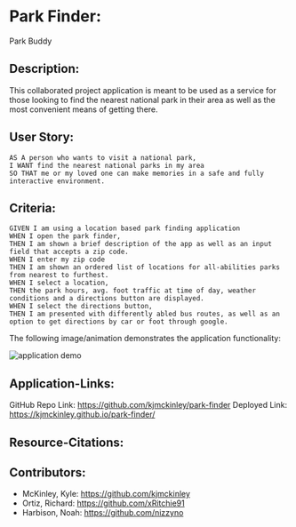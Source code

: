 <!-- PARK BUDDY -->

# Park Finder:
Park Buddy 

## Description:

This collaborated project application is meant to be used as a service for those looking to find the nearest national park in their area as well as the most convenient means of getting there.

## User Story:

```
AS A person who wants to visit a national park,
I WANT find the nearest national parks in my area
SO THAT me or my loved one can make memories in a safe and fully interactive environment.
```

## Criteria:

```
GIVEN I am using a location based park finding application
WHEN I open the park finder,
THEN I am shown a brief description of the app as well as an input field that accepts a zip code.
WHEN I enter my zip code
THEN I am shown an ordered list of locations for all-abilities parks from nearest to furthest.
WHEN I select a location,
THEN the park hours, avg. foot traffic at time of day, weather conditions and a directions button are displayed.
WHEN I select the directions button,
THEN I am presented with differently abled bus routes, as well as an option to get directions by car or foot through google.
```
The following image/animation demonstrates the application functionality:

![application demo]()

## Application-Links:
GitHub Repo Link: https://github.com/kjmckinley/park-finder
Deployed Link: https://kjmckinley.github.io/park-finder/

## Resource-Citations:
## Contributors:
- McKinley, Kyle: https://github.com/kjmckinley
- Ortiz, Richard: https://github.com/xRitchie91
- Harbison, Noah: https://github.com/nizzyno
